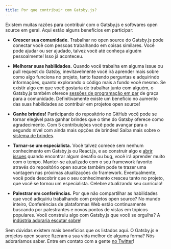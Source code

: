 ```yaml
---
title: Por que contribuir com Gatsby.js?
---
```


Existem muitas razões para contribuir com o Gatsby.js e softwares open source em geral. Aqui estão alguns benefícios em participar:

- **Crescer sua comunidade.** Trabalhar no open source do Gatsby.js pode conectar você com pessoas trabalhando em coisas similares. Você pode ajudar ou ser ajudado, talvez você até conheça alguém pessoalmente! Isso já aconteceu.

- **Melhorar suas habilidades.** Quando você trabalha em alguma issue ou pull request do Gatsby, inevitavelmente você irá aprender mais sobre como algo funciona no projeto, tanto fazendo perguntas e adquirindo informações, quanto explorando o código mais a fundo você mesmo. Se existir algo em que você gostaria de trabalhar junto com alguém, o Gatsby.js também oferece [sessões de programação em par](/contributing/pair-programming/) de graça para a comunidade. Definitivamente existe um benefício no aumento das suas habilidades ao contribuir em projetos open source!

- **Ganhe brindes!** Participando do repositório no GitHub você pode se tornar elegível para ganhar brindes que o time do Gatsby oferece como agradecimento. Com 5 contribuições você pode avançar para o segundo nível com ainda mais opções de brindes! Saiba mais sobre o [sistema de brindes](/contributing/contributor-swag/).

- **Tornar-se um especialista.** Você talvez comece sem nenhum conhecimento em Gatsby.js ou React.js, e ao construir algo e [abrir issues](/contributing/how-to-file-an-issue/) quando encontrar algum desafio ou bug, você irá aprender muito com o tempo. Manter-se atualizado com o seu framework favorito através do repositório open source também pode te trazer uma vantagem nas próximas atualizações do framework. Eventualmente, você pode descobrir que o seu conhecimento cresceu tanto no projeto, que você se tornou um especialista. Celebre atualizando seu currículo!

- **Palestrar em conferências.** Por que não compartilhar as habilidades que você adiquiriu trabalhando com projetos open source? No mundo inteiro, Conferências de plataformas Web estão continuamente buscando por palestrantes e novos pontos de vistas em tópicos populares. Você construiu algo com Gatsby.js que você se orgulha? A [indústria adoraria escutar sobre](http://weareallaweso.me/)!

Sem dúvidas existem mais benefícios que os listados aqui. O Gatsby.js e projetos open source fizeram a sua vida melhor de alguma forma? Nós adoraríamos saber. Entre em contato com a gente [no Twitter](https://twitter.com/gatsbyjs)!
